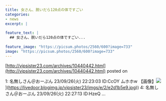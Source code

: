 ```yaml
---
title: 女さん、脱いだら120点の体ですごい
categories:
- news
excerpt: |
  
feature_text: |
  ## 女さん、脱いだら120点の体ですごい...
  
feature_image: "https://picsum.photos/2560/600?image=733"
image: "https://picsum.photos/2560/600?image=733"
---
```


[http://vipsister23.com/archives/10440442.html](http://vipsister23.com/archives/10440442.html)
posted on 

<!--more-->

1: 名無しさん＠おーぷん 23/09/26(火) 22:23:03 ID:CcOY ムホホw 【画像】![](https://livedoor.blogimg.jp/vipsister23/imgs/d/8/d89c8604.jpg↓[https://livedoor.blogimg.jp/vipsister23/imgs/e/2/e2d1b5e9.jpg)](https://livedoor.blogimg.jp/vipsister23/imgs/e/2/e2d1b5e9.jpg)) 4: 名無しさん＠おーぷん 23/09/26(火) 22:27:13 ID:HzeQ ...
